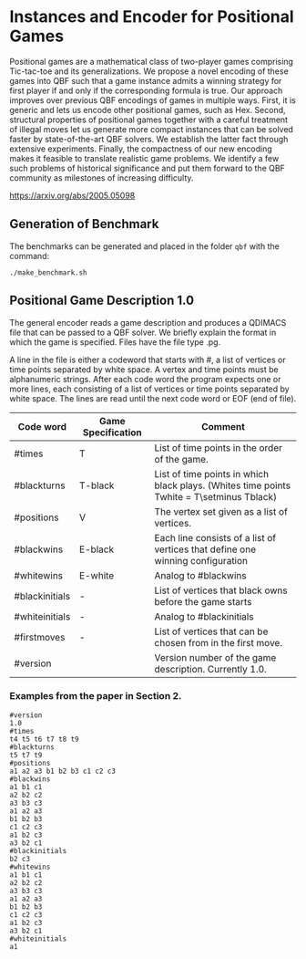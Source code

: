 # Instances and Encoder for Positional Games

Positional games are a mathematical class of two-player games comprising Tic-tac-toe and its generalizations. 
We propose a novel encoding of these games into QBF such that a game instance admits a winning strategy for first player if and only if the corresponding formula is true. 
Our approach improves over previous QBF encodings of games in multiple ways. 
First, it is generic and lets us encode other positional games, such as Hex. 
Second, structural properties of positional games together with a careful treatment of illegal moves let us generate more compact instances that can be solved faster by state-of-the-art QBF solvers. 
We establish the latter fact through extensive experiments. 
Finally, the compactness of our new encoding makes it feasible to translate realistic game problems. 
We identify a few such problems of historical significance and put them forward to the QBF community as milestones of increasing difficulty.

https://arxiv.org/abs/2005.05098

## Generation of Benchmark

The benchmarks can be generated and placed in the folder `qbf` with the command:

``` ./make_benchmark.sh ```

## Positional Game Description 1.0

The general encoder reads a game description and produces a QDIMACS file that can be passed to a QBF solver. 
We briefly explain the format in which the game is specified. 
Files have the file type .pg.

A line in the file is either a codeword that starts with #, a list of vertices or time points separated by white space. 
A vertex and time points must be alphanumeric strings. 
After each code word the program expects one or more lines, each consisting of a list of vertices or time points separated by white space. 
The lines are read until the next code word or EOF (end of file).

Code word | Game Specification | Comment 
----------|---------------------|--------
#times | T | List of time points in the order of the game.  
#blackturns | T-black | List of time points in which black plays. (Whites time points Twhite = T\setminus Tblack) 
#positions | V | The vertex set given as a list of vertices.  
#blackwins | E-black | Each line consists of a list of vertices that define one winning configuration 
#whitewins | E-white | Analog to #blackwins 
#blackinitials | - | List of vertices that black owns before the game starts 
#whiteinitials | - | Analog to #blackinitials
#firstmoves | - | List of vertices that can be chosen from in the first move. 
#version | | Version number of the game description. Currently 1.0.

### Examples from the paper in Section 2.

```
#version
1.0
#times
t4 t5 t6 t7 t8 t9
#blackturns
t5 t7 t9
#positions
a1 a2 a3 b1 b2 b3 c1 c2 c3
#blackwins
a1 b1 c1 
a2 b2 c2 
a3 b3 c3 
a1 a2 a3 
b1 b2 b3 
c1 c2 c3 
a1 b2 c3 
a3 b2 c1
#blackinitials
b2 c3
#whitewins
a1 b1 c1 
a2 b2 c2 
a3 b3 c3 
a1 a2 a3 
b1 b2 b3 
c1 c2 c3 
a1 b2 c3 
a3 b2 c1
#whiteinitials
a1 
```

